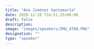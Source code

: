 ```yaml
---
title: "Ana Jiménez Santamaría"
date: 2020-12-20 T14:51:25+06:00
draft: false
description:
image: "images/speakers/IMG_4760.PNG"
designation: ""
type: "speaker"
---
```


